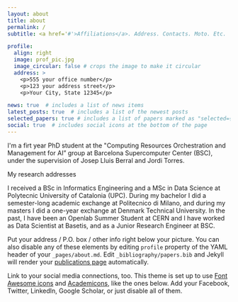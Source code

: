 ```yaml
---
layout: about
title: about
permalink: /
subtitle: <a href='#'>Affiliations</a>. Address. Contacts. Moto. Etc.

profile:
  align: right
  image: prof_pic.jpg
  image_circular: false # crops the image to make it circular
  address: >
    <p>555 your office number</p>
    <p>123 your address street</p>
    <p>Your City, State 12345</p>

news: true  # includes a list of news items
latest_posts: true  # includes a list of the newest posts
selected_papers: true # includes a list of papers marked as "selected={true}"
social: true  # includes social icons at the bottom of the page
---
```


I'm a firt year PhD student at the "Computing Resources Orchestration and Management for AI” group at Barcelona Supercomputer Center (BSC), under the supervision of Josep Lluis Berral and Jordi Torres.

My research addresses 

I received a BSc in Informatics Engineering and a MSc in Data Science at Polytecnic University of Catalonia (UPC). During my bachelor I did a semester-long academic exchange at Politecnico di Milano, and during my masters I did a one-year exchange at Denmark Technical University. In the past, I have been an Openlab Summer Student at CERN and I have worked as Data Scientist at Basetis, and as a Junior Research Engineer at BSC.

Put your address / P.O. box / other info right below your picture. You can also disable any of these elements by editing `profile` property of the YAML header of your `_pages/about.md`. Edit `_bibliography/papers.bib` and Jekyll will render your [publications page](/al-folio/publications/) automatically.

Link to your social media connections, too. This theme is set up to use [Font Awesome icons](http://fortawesome.github.io/Font-Awesome/) and [Academicons](https://jpswalsh.github.io/academicons/), like the ones below. Add your Facebook, Twitter, LinkedIn, Google Scholar, or just disable all of them.

